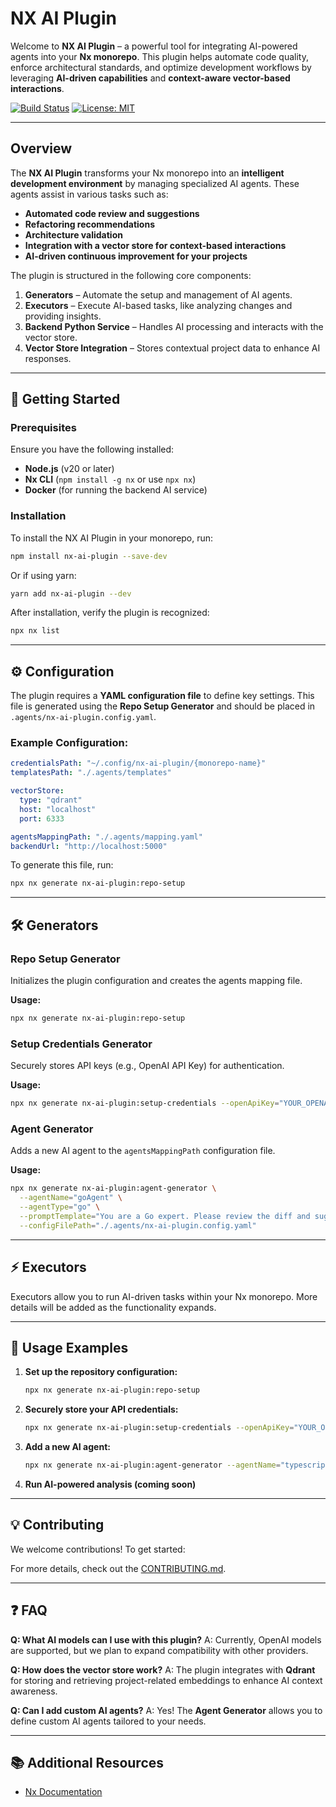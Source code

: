 # NX AI Plugin

Welcome to **NX AI Plugin** – a powerful tool for integrating AI-powered agents into your **Nx monorepo**. This plugin helps automate code quality, enforce architectural standards, and optimize development workflows by leveraging **AI-driven capabilities** and **context-aware vector-based interactions**.

[![Build Status](https://img.shields.io/github/actions/workflow/status/FabioCaffarello/nx-ai-plugin/ci.yml?branch=main)](https://github.com/FabioCaffarello/nx-ai-plugin/actions)
[![License: MIT](https://img.shields.io/badge/License-MIT-blue.svg)](LICENSE)

---

## Overview

The **NX AI Plugin** transforms your Nx monorepo into an **intelligent development environment** by managing specialized AI agents. These agents assist in various tasks such as:

- **Automated code review and suggestions**
- **Refactoring recommendations**
- **Architecture validation**
- **Integration with a vector store for context-based interactions**
- **AI-driven continuous improvement for your projects**

The plugin is structured in the following core components:

1. **Generators** – Automate the setup and management of AI agents.
2. **Executors** – Execute AI-based tasks, like analyzing changes and providing insights.
3. **Backend Python Service** – Handles AI processing and interacts with the vector store.
4. **Vector Store Integration** – Stores contextual project data to enhance AI responses.

---

## 🚀 Getting Started

### **Prerequisites**
Ensure you have the following installed:

- **Node.js** (v20 or later)
- **Nx CLI** (`npm install -g nx` or use `npx nx`)
- **Docker** (for running the backend AI service)

### **Installation**
To install the NX AI Plugin in your monorepo, run:

```bash
npm install nx-ai-plugin --save-dev
```

Or if using yarn:

```bash
yarn add nx-ai-plugin --dev
```

After installation, verify the plugin is recognized:

```bash
npx nx list
```

---

## ⚙️ Configuration

The plugin requires a **YAML configuration file** to define key settings. This file is generated using the **Repo Setup Generator** and should be placed in `.agents/nx-ai-plugin.config.yaml`.

### **Example Configuration:**

```yaml
credentialsPath: "~/.config/nx-ai-plugin/{monorepo-name}"
templatesPath: "./.agents/templates"

vectorStore:
  type: "qdrant"
  host: "localhost"
  port: 6333

agentsMappingPath: "./.agents/mapping.yaml"
backendUrl: "http://localhost:5000"
```

To generate this file, run:

```bash
npx nx generate nx-ai-plugin:repo-setup
```

---

## 🛠️ Generators

### **Repo Setup Generator**
Initializes the plugin configuration and creates the agents mapping file.

**Usage:**
```bash
npx nx generate nx-ai-plugin:repo-setup
```

### **Setup Credentials Generator**
Securely stores API keys (e.g., OpenAI API Key) for authentication.

**Usage:**
```bash
npx nx generate nx-ai-plugin:setup-credentials --openApiKey="YOUR_OPENAI_API_KEY"
```

### **Agent Generator**
Adds a new AI agent to the `agentsMappingPath` configuration file.

**Usage:**
```bash
npx nx generate nx-ai-plugin:agent-generator \
  --agentName="goAgent" \
  --agentType="go" \
  --promptTemplate="You are a Go expert. Please review the diff and suggest improvements." \
  --configFilePath="./.agents/nx-ai-plugin.config.yaml"
```

---

## ⚡ Executors
Executors allow you to run AI-driven tasks within your Nx monorepo. More details will be added as the functionality expands.

---

## 📌 Usage Examples

1. **Set up the repository configuration:**
   ```bash
   npx nx generate nx-ai-plugin:repo-setup
   ```

2. **Securely store your API credentials:**
   ```bash
   npx nx generate nx-ai-plugin:setup-credentials --openApiKey="YOUR_OPENAI_API_KEY"
   ```

3. **Add a new AI agent:**
   ```bash
   npx nx generate nx-ai-plugin:agent-generator --agentName="typescriptAgent" --agentType="ts"
   ```

4. **Run AI-powered analysis (coming soon)**

---

## 💡 Contributing
We welcome contributions! To get started:

For more details, check out the [CONTRIBUTING.md](CONTRIBUTING.md).

---

## ❓ FAQ

**Q: What AI models can I use with this plugin?**
A: Currently, OpenAI models are supported, but we plan to expand compatibility with other providers.

**Q: How does the vector store work?**
A: The plugin integrates with **Qdrant** for storing and retrieving project-related embeddings to enhance AI context awareness.

**Q: Can I add custom AI agents?**
A: Yes! The **Agent Generator** allows you to define custom AI agents tailored to your needs.

---

## 📚 Additional Resources
- [Nx Documentation](https://nx.dev/)
